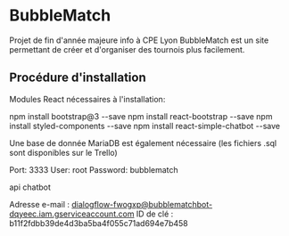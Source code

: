 # BubbleMatch
Projet de fin d'année majeure info à CPE Lyon
BubbleMatch est un site permettant de créer et d'organiser des tournois plus facilement.

## Procédure d'installation

Modules React nécessaires à l'installation:

npm install bootstrap@3 --save
npm install react-bootstrap --save
npm install styled-components --save
npm install react-simple-chatbot --save

Une base de donnée MariaDB est également nécessaire (les fichiers .sql sont disponibles sur le Trello)

Port: 3333
User: root
Password: bubblematch

api  chatbot


Adresse e-mail : 	dialogflow-fwogxp@bubblematchbot-dqyeec.iam.gserviceaccount.com
ID de clé : 		b11f2fdbb39de4d3ba5ba4f055c71ad694e7b458

